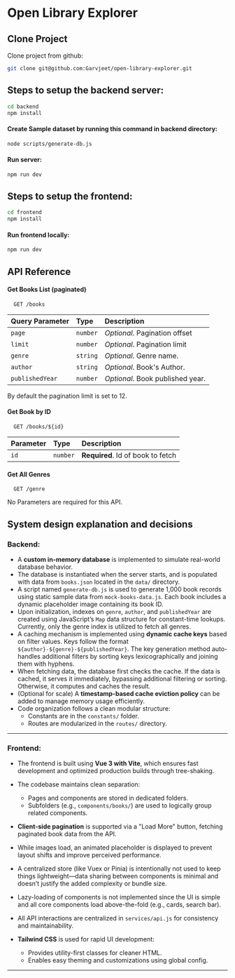 
# Open Library Explorer


## Clone Project

Clone project from github:

```bash
git clone git@github.com:Garvjeet/open-library-explorer.git
```

## Steps to setup the backend server:
```bash
cd backend
npm install
```

#### Create Sample dataset by running this command in backend directory: 
```bash
node scripts/generate-db.js
```

#### Run server: 
```bash
npm run dev
```

## Steps to setup the frontend:
```bash
cd frontend
npm install
```

#### Run frontend locally: 
```bash
npm run dev
```
## API Reference

#### Get Books List (paginated)

```http
  GET /books
```

| Query Parameter | Type     | Description                |
| :-------- | :------- | :------------------------- |
| `page`    | `number` | *Optional*. Pagination offset |
| `limit` | `number` | *Optional*. Pagination limit |
| `genre` | `string` | *Optional*. Genre name. |
| `author` | `string` | *Optional*. Book's Author. |
| `publishedYear` | `number` | *Optional*. Book published year. |

By default the pagination limit is set to 12.

#### Get Book by ID

```http
  GET /books/${id}
```

| Parameter | Type     | Description                       |
| :-------- | :------- | :-------------------------------- |
| `id`      | `number` | **Required**. Id of book to fetch |

#### Get All Genres

```http
  GET /genre
```
No Parameters are required for this API.




## System design explanation and decisions

### Backend:

- A **custom in-memory database** is implemented to simulate real-world database behavior.
- The database is instantiated when the server starts, and is populated with data from `books.json` located in the `data/` directory.
- A script named `generate-db.js` is used to generate 1,000 book records using static sample data from `mock-books-data.js`. Each book includes a dynamic placeholder image containing its book ID.
- Upon initialization, indexes on `genre`, `author`, and `publishedYear` are created using JavaScript’s `Map` data structure for constant-time lookups. Currently, only the genre index is utilized to fetch all genres.
- A caching mechanism is implemented using **dynamic cache keys** based on filter values. Keys follow the format `${author}-${genre}-${publishedYear}`. The key generation method auto-handles additional filters by sorting keys lexicographically and joining them with hyphens.
- When fetching data, the database first checks the cache. If the data is cached, it serves it immediately, bypassing additional filtering or sorting. Otherwise, it computes and caches the result.
- (Optional for scale) A **timestamp-based cache eviction policy** can be added to manage memory usage efficiently.
- Code organization follows a clean modular structure:
   * Constants are in the `constants/` folder.
   * Routes are modularized in the `routes/` directory.

---

### Frontend:

- The frontend is built using **Vue 3 with Vite**, which ensures fast development and optimized production builds through tree-shaking.
- The codebase maintains clean separation:

   * Pages and components are stored in dedicated folders.
   * Subfolders (e.g., `components/books/`) are used to logically group related components.
- **Client-side pagination** is supported via a "Load More" button, fetching paginated book data from the API.
- While images load, an animated placeholder is displayed to prevent layout shifts and improve perceived performance.
- A centralized store (like Vuex or Pinia) is intentionally not used to keep things lightweight—data sharing between components is minimal and doesn’t justify the added complexity or bundle size.
- Lazy-loading of components is not implemented since the UI is simple and all core components load above-the-fold (e.g., cards, search bar).
- All API interactions are centralized in `services/api.js` for consistency and maintainability.
- **Tailwind CSS** is used for rapid UI development:

   * Provides utility-first classes for cleaner HTML.
   * Enables easy theming and customizations using global config.

---
